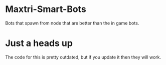 # Maxtri-Smart-Bots
Bots that spawn from node that are better than the in game bots.

# Just a heads up
The code for this is pretty outdated, but if you update it then they will work.
